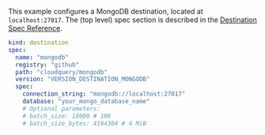 This example configures a MongoDB destination, located at `localhost:27017`. The (top level) spec section is described in the [Destination Spec Reference](/docs/reference/destination-spec).

```yaml copy
kind: destination
spec:
  name: "mongodb"
  registry: "github"
  path: "cloudquery/mongodb"
  version: "VERSION_DESTINATION_MONGODB"
  spec:
    connection_string: "mongodb://localhost:27017"
    database: "your_mongo_database_name"
    # Optional parameters:
    # batch_size: 10000 # 10K
    # batch_size_bytes: 4194304 # 4 MiB
```
